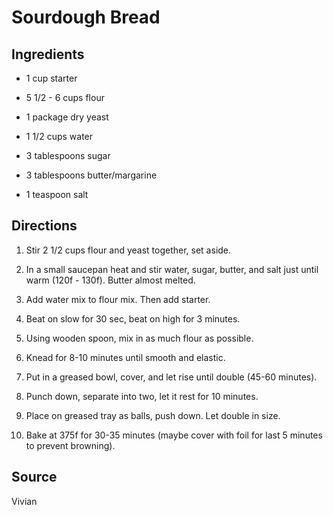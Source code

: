 Sourdough Bread
===============


Ingredients
-----------

* 1 cup starter

* 5 1/2 - 6 cups flour

* 1 package dry yeast

* 1 1/2 cups water

* 3 tablespoons sugar

* 3 tablespoons butter/margarine

* 1 teaspoon salt


Directions
----------

1) Stir 2 1/2 cups flour and yeast together, set aside.

2) In a small saucepan heat and stir water, sugar, butter, and salt just until warm (120f - 130f). Butter almost melted.

3) Add water mix to flour mix. Then add starter.

4) Beat on slow for 30 sec, beat on high for 3 minutes.

5) Using wooden spoon, mix in as much flour as possible.

6) Knead for 8-10 minutes until smooth and elastic.

7) Put in a greased bowl, cover, and let rise until double (45-60 minutes).

8) Punch down, separate into two, let it rest for 10 minutes.

9) Place on greased tray as balls, push down. Let double in size.

10) Bake at 375f for 30-35 minutes (maybe cover with foil for last 5 minutes to prevent browning).


Source
------

Vivian
